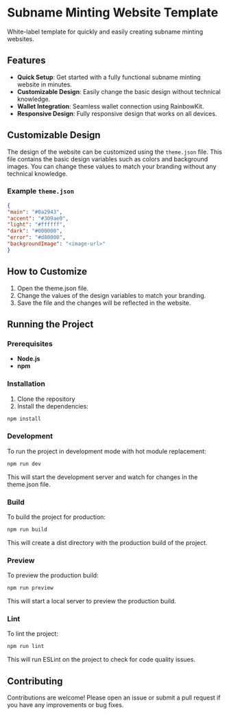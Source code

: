 
# Subname Minting Website Template

White-label template for quickly and easily creating subname minting websites.

## Features

-  **Quick Setup**: Get started with a fully functional subname minting website in minutes.
-  **Customizable Design**: Easily change the basic design without technical knowledge.
-  **Wallet Integration**: Seamless wallet connection using RainbowKit.
-  **Responsive Design**: Fully responsive design that works on all devices.

## Customizable Design

The design of the website can be customized using the `theme.json` file. This file contains the basic design variables such as colors and background images. You can change these values to match your branding without any technical knowledge.

### Example `theme.json`

```json
{
"main": "#0a2943",
"accent": "#309ae0",
"light": "#ffffff",
"dark": "#000000",
"error": "#d80000",
"backgroundImage": "<image-url>"
}
```

## How to Customize

1. Open the theme.json file.
2. Change the values of the design variables to match your branding.
3. Save the file and the changes will be reflected in the website.

## Running the Project

### Prerequisites

- **Node.js**
- **npm**

### Installation

1. Clone the repository
2. Install the dependencies:
```bash
npm install
```

### Development

To run the project in development mode with hot module replacement:
```bash
npm run dev
```
This will start the development server and watch for changes in the theme.json file.

### Build

To build the project for production:
```bash
npm run build
```
This will create a dist directory with the production build of the project.

### Preview

To preview the production build:
```bash
npm run preview
```
This will start a local server to preview the production build.

### Lint

To lint the project:
```bash
npm run lint
```
This will run ESLint on the project to check for code quality issues.

## Contributing

Contributions are welcome! Please open an issue or submit a pull request if you have any improvements or bug fixes.